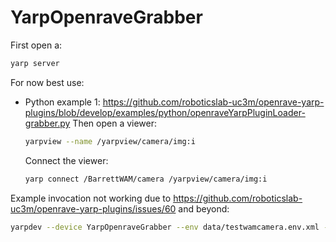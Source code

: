 # YarpOpenraveGrabber

First open a:
```bash
yarp server
```

For now best use:
- Python example 1: https://github.com/roboticslab-uc3m/openrave-yarp-plugins/blob/develop/examples/python/openraveYarpPluginLoader-grabber.py
   Then open a viewer:
   ```bash
   yarpview --name /yarpview/camera/img:i
   ```
   Connect the viewer:
   ```bash
   yarp connect /BarrettWAM/camera /yarpview/camera/img:i
   ```

Example invocation not working due to https://github.com/roboticslab-uc3m/openrave-yarp-plugins/issues/60 and beyond:
```bash
yarpdev --device YarpOpenraveGrabber --env data/testwamcamera.env.xml --view --robotIndex 0 --sensorIndex 0 --name /camera/img:o
```
